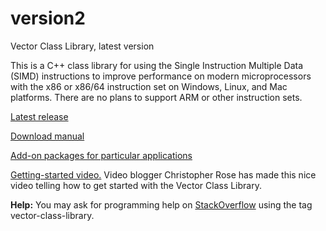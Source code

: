 # version2

Vector Class Library, latest version

This is a C++ class library for using the Single Instruction Multiple Data (SIMD) instructions to improve performance on
modern microprocessors with the x86 or x86/64 instruction set on Windows, Linux, and Mac platforms. There are no plans
to support ARM or other instruction sets.

[Latest release](https://github.com/vectorclass/version2/releases)

[Download manual](https://github.com/vectorclass/manual/raw/master/vcl_manual.pdf)

[Add-on packages for particular applications](https://github.com/vectorclass/add-on)

[Getting-started video.](https://www.youtube.com/watch?v=TKjYdLIMTrI) Video blogger Christopher Rose has made this nice
video telling how to get started with the Vector Class Library.

**Help:** You may ask for programming help on [StackOverflow](https://stackoverflow.com) using the tag
vector-class-library.
